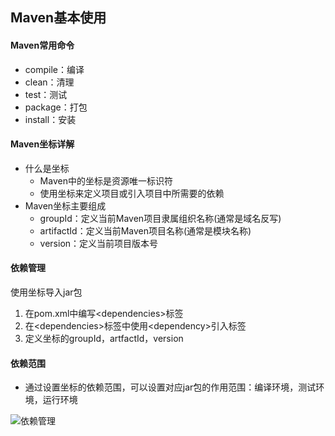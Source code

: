 ## Maven基本使用

#### Maven常用命令

- compile：编译
- clean：清理
- test：测试
- package：打包
- install：安装

#### Maven坐标详解

- 什么是坐标
  - Maven中的坐标是资源唯一标识符
  - 使用坐标来定义项目或引入项目中所需要的依赖
- Maven坐标主要组成
  - groupId：定义当前Maven项目隶属组织名称(通常是域名反写)
  - artifactId：定义当前Maven项目名称(通常是模块名称)
  - version：定义当前项目版本号

#### 依赖管理

使用坐标导入jar包

1. 在pom.xml中编写\<dependencies\>标签
2. 在\<dependencies>标签中使用\<dependency>引入标签
3. 定义坐标的groupId，artfactId，version



#### 依赖范围

- 通过设置坐标的依赖范围，可以设置对应jar包的作用范围：编译环境，测试环境，运行环境

![依赖管理](/Users/luckyzhong/Documents/JavaWeb/Maven/images/依赖管理.jpg)
